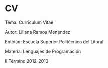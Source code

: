CV
==
Tema: Curriculum Vitae

Autor: Liliana Ramos Menéndez



Entidad: Escuela Superior Politécnica del Litoral

Materia: Lenguajes de Programación



II Término 2012-2013